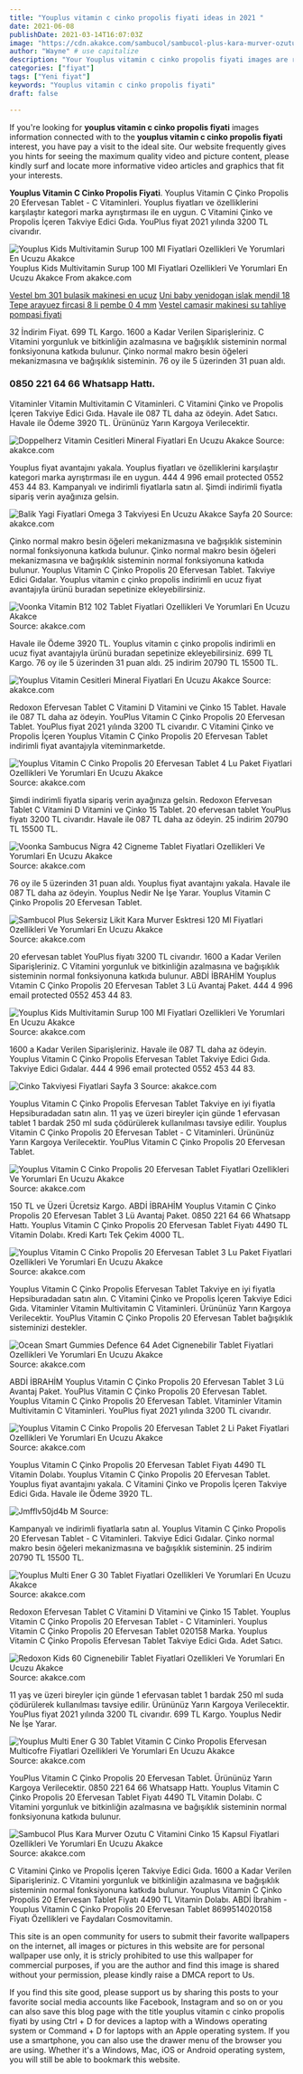 ```yaml
---
title: "Youplus vitamin c cinko propolis fiyati ideas in 2021 "
date: 2021-06-08
publishDate: 2021-03-14T16:07:03Z
image: "https://cdn.akakce.com/sambucol/sambucol-plus-kara-murver-ozutu-c-vitamini-cinko-15-kapsul-x.jpg"
author: "Wayne" # use capitalize
description: "Your Youplus vitamin c cinko propolis fiyati images are ready in this website. Youplus vitamin c cinko propolis fiyati are a topic that is being searched for and liked by netizens today. You can Download the Youplus vitamin c cinko propolis fiyati files here. Find and Download all royalty-free images."
categories: ["fiyat"]
tags: ["Yeni fiyat"]
keywords: "Youplus vitamin c cinko propolis fiyati"
draft: false

---
```


If you're looking for **youplus vitamin c cinko propolis fiyati** images information connected with to the **youplus vitamin c cinko propolis fiyati** interest, you have pay a visit to the ideal  site.  Our website frequently  gives you  hints  for seeing  the maximum  quality video and picture  content, please kindly surf and locate more informative video articles and graphics  that fit your interests.

**Youplus Vitamin C Cinko Propolis Fiyati**. Youplus Vitamin C Çinko Propolis 20 Efervesan Tablet - C Vitaminleri. Youplus fiyatları ve özelliklerini karşılaştır kategori marka ayrıştırması ile en uygun. C Vitamini Çinko ve Propolis İçeren Takviye Edici Gıda. YouPlus fiyat 2021 yılında 3200 TL civarıdır.

![Youplus Kids Multivitamin Surup 100 Ml Fiyatlari Ozellikleri Ve Yorumlari En Ucuzu Akakce](https://cdn.akakce.com/youplus/youplus-kids-multivitamin-surup-100-ml-z.jpg "Youplus Kids Multivitamin Surup 100 Ml Fiyatlari Ozellikleri Ve Yorumlari En Ucuzu Akakce")
Youplus Kids Multivitamin Surup 100 Ml Fiyatlari Ozellikleri Ve Yorumlari En Ucuzu Akakce From akakce.com

[Vestel bm 301 bulasik makinesi en ucuz](/vestel-bm-301-bulasik-makinesi-en-ucuz/)
[Uni baby yenidogan islak mendil 18](/uni-baby-yenidogan-islak-mendil-18/)
[Tepe arayuez fircasi 8 li pembe 0 4 mm](/tepe-arayuez-fircasi-8-li-pembe-0-4-mm/)
[Vestel camasir makinesi su tahliye pompasi fiyati](/vestel-camasir-makinesi-su-tahliye-pompasi-fiyati/)

32 İndirim Fiyat. 699 TL Kargo. 1600 a Kadar Verilen Siparişleriniz. C Vitamini yorgunluk ve bitkinliğin azalmasına ve bağışıklık sisteminin normal fonksiyonuna katkıda bulunur. Çinko normal makro besin öğeleri mekanizmasına ve bağışıklık sisteminin. 76 oy ile 5 üzerinden 31 puan aldı.

### 0850 221 64 66 Whatsapp Hattı.

Vitaminler Vitamin Multivitamin C Vitaminleri. C Vitamini Çinko ve Propolis İçeren Takviye Edici Gıda. Havale ile 087 TL daha az ödeyin. Adet Satıcı. Havale ile Ödeme 3920 TL. Ürününüz Yarın Kargoya Verilecektir.


![Doppelherz Vitamin Cesitleri Mineral Fiyatlari En Ucuzu Akakce](https://cdn.akakce.com/doppelherz/doppelherz-aktiv-biotin-l-sistein-cinko-30-kapsul-x.jpg "Doppelherz Vitamin Cesitleri Mineral Fiyatlari En Ucuzu Akakce")
Source: akakce.com

Youplus fiyat avantajını yakala. Youplus fiyatları ve özelliklerini karşılaştır kategori marka ayrıştırması ile en uygun. 444 4 996 email protected 0552 453 44 83. Kampanyalı ve indirimli fiyatlarla satın al. Şimdi indirimli fiyatla sipariş verin ayağınıza gelsin.

![Balik Yagi Fiyatlari Omega 3 Takviyesi En Ucuzu Akakce Sayfa 20](https://iis-akakce.akamaized.net/p.x?%2F%2Fproductimages%2Ehepsiburada%2Enet%2Fs%2F57%2F600%2F11274571776050%2Ejpg "Balik Yagi Fiyatlari Omega 3 Takviyesi En Ucuzu Akakce Sayfa 20")
Source: akakce.com

Çinko normal makro besin öğeleri mekanizmasına ve bağışıklık sisteminin normal fonksiyonuna katkıda bulunur. Çinko normal makro besin öğeleri mekanizmasına ve bağışıklık sisteminin normal fonksiyonuna katkıda bulunur. Youplus Vitamin C Çinko Propolis 20 Efervesan Tablet. Takviye Edici Gıdalar. Youplus vitamin c çinko propolis indirimli en ucuz fiyat avantajıyla ürünü buradan sepetinize ekleyebilirsiniz.

![Voonka Vitamin B12 102 Tablet Fiyatlari Ozellikleri Ve Yorumlari En Ucuzu Akakce](https://cdn.akakce.com/voonka/voonka-vitamin-b12-102-tablet-z.jpg "Voonka Vitamin B12 102 Tablet Fiyatlari Ozellikleri Ve Yorumlari En Ucuzu Akakce")
Source: akakce.com

Havale ile Ödeme 3920 TL. Youplus vitamin c çinko propolis indirimli en ucuz fiyat avantajıyla ürünü buradan sepetinize ekleyebilirsiniz. 699 TL Kargo. 76 oy ile 5 üzerinden 31 puan aldı. 25 indirim 20790 TL 15500 TL.

![Youplus Vitamin Cesitleri Mineral Fiyatlari En Ucuzu Akakce](https://cdn.akakce.com/youplus/youplus-multi-ener-g-30-tablet-x.jpg "Youplus Vitamin Cesitleri Mineral Fiyatlari En Ucuzu Akakce")
Source: akakce.com

Redoxon Efervesan Tablet C Vitamini D Vitamini ve Çinko 15 Tablet. Havale ile 087 TL daha az ödeyin. YouPlus Vitamin C Çinko Propolis 20 Efervesan Tablet. YouPlus fiyat 2021 yılında 3200 TL civarıdır. C Vitamini Çinko ve Propolis İçeren Youplus Vitamin C Çinko Propolis 20 Efervesan Tablet indirimli fiyat avantajıyla viteminmarketde.

![Youplus Vitamin C Cinko Propolis 20 Efervesan Tablet 4 Lu Paket Fiyatlari Ozellikleri Ve Yorumlari En Ucuzu Akakce](https://iis-akakce.akamaized.net/p.z?%2F%2Fwww%2Esaglikliveguzel%2Ecom%2FAdmin%2FUpload%2FUrun%2F50114%2Ejpg "Youplus Vitamin C Cinko Propolis 20 Efervesan Tablet 4 Lu Paket Fiyatlari Ozellikleri Ve Yorumlari En Ucuzu Akakce")
Source: akakce.com

Şimdi indirimli fiyatla sipariş verin ayağınıza gelsin. Redoxon Efervesan Tablet C Vitamini D Vitamini ve Çinko 15 Tablet. 20 efervesan tablet YouPlus fiyatı 3200 TL civarıdır. Havale ile 087 TL daha az ödeyin. 25 indirim 20790 TL 15500 TL.

![Voonka Sambucus Nigra 42 Cigneme Tablet Fiyatlari Ozellikleri Ve Yorumlari En Ucuzu Akakce](https://cdn.akakce.com/voonka/voonka-sambucus-nigra-42-cigneme-tablet-z.jpg "Voonka Sambucus Nigra 42 Cigneme Tablet Fiyatlari Ozellikleri Ve Yorumlari En Ucuzu Akakce")
Source: akakce.com

76 oy ile 5 üzerinden 31 puan aldı. Youplus fiyat avantajını yakala. Havale ile 087 TL daha az ödeyin. Youplus Nedir Ne İşe Yarar. Youplus Vitamin C Çinko Propolis 20 Efervesan Tablet.

![Sambucol Plus Sekersiz Likit Kara Murver Esktresi 120 Ml Fiyatlari Ozellikleri Ve Yorumlari En Ucuzu Akakce](https://cdn.akakce.com/sambucol/sambucol-plus-sekersiz-likit-kara-murver-esktresi-120-ml-z.jpg "Sambucol Plus Sekersiz Likit Kara Murver Esktresi 120 Ml Fiyatlari Ozellikleri Ve Yorumlari En Ucuzu Akakce")
Source: akakce.com

20 efervesan tablet YouPlus fiyatı 3200 TL civarıdır. 1600 a Kadar Verilen Siparişleriniz. C Vitamini yorgunluk ve bitkinliğin azalmasına ve bağışıklık sisteminin normal fonksiyonuna katkıda bulunur. ABDİ İBRAHİM Youplus Vıtamin C Çinko Propolis 20 Efervesan Tablet 3 Lü Avantaj Paket. 444 4 996 email protected 0552 453 44 83.

![Youplus Kids Multivitamin Surup 100 Ml Fiyatlari Ozellikleri Ve Yorumlari En Ucuzu Akakce](https://cdn.akakce.com/youplus/youplus-kids-multivitamin-surup-100-ml-z.jpg "Youplus Kids Multivitamin Surup 100 Ml Fiyatlari Ozellikleri Ve Yorumlari En Ucuzu Akakce")
Source: akakce.com

1600 a Kadar Verilen Siparişleriniz. Havale ile 087 TL daha az ödeyin. Youplus Vitamin C Çinko Propolis Efervesan Tablet Takviye Edici Gıda. Takviye Edici Gıdalar. 444 4 996 email protected 0552 453 44 83.

![Cinko Takviyesi Fiyatlari Sayfa 3](https://iis-akakce.akamaized.net/p.x?%2F%2Fproductimages%2Ehepsiburada%2Enet%2Fs%2F45%2F600%2F10852642881586%2Ejpg "Cinko Takviyesi Fiyatlari Sayfa 3")
Source: akakce.com

Youplus Vitamin C Çinko Propolis Efervesan Tablet Takviye en iyi fiyatla Hepsiburadadan satın alın. 11 yaş ve üzeri bireyler için günde 1 efervasan tablet 1 bardak 250 ml suda çödürülerek kullanılması tavsiye edilir. Youplus Vitamin C Çinko Propolis 20 Efervesan Tablet - C Vitaminleri. Ürününüz Yarın Kargoya Verilecektir. YouPlus Vitamin C Çinko Propolis 20 Efervesan Tablet.

![Youplus Vitamin C Cinko Propolis 20 Efervesan Tablet Fiyatlari Ozellikleri Ve Yorumlari En Ucuzu Akakce](https://cdn.akakce.com/youplus/youplus-vitamin-c-cinko-propolis-20-efervesan-tablet-z.jpg "Youplus Vitamin C Cinko Propolis 20 Efervesan Tablet Fiyatlari Ozellikleri Ve Yorumlari En Ucuzu Akakce")
Source: akakce.com

150 TL ve Üzeri Ücretsiz Kargo. ABDİ İBRAHİM Youplus Vıtamin C Çinko Propolis 20 Efervesan Tablet 3 Lü Avantaj Paket. 0850 221 64 66 Whatsapp Hattı. Youplus Vitamin C Çinko Propolis 20 Efervesan Tablet Fiyatı 4490 TL Vitamin Dolabı. Kredi Kartı Tek Çekim 4000 TL.

![Youplus Vitamin C Cinko Propolis 20 Efervesan Tablet 3 Lu Paket Fiyatlari Ozellikleri Ve Yorumlari En Ucuzu Akakce](https://cdn.akakce.com/iv/9168/902/902766642x.jpg "Youplus Vitamin C Cinko Propolis 20 Efervesan Tablet 3 Lu Paket Fiyatlari Ozellikleri Ve Yorumlari En Ucuzu Akakce")
Source: akakce.com

Youplus Vitamin C Çinko Propolis Efervesan Tablet Takviye en iyi fiyatla Hepsiburadadan satın alın. C Vitamini Çinko ve Propolis İçeren Takviye Edici Gıda. Vitaminler Vitamin Multivitamin C Vitaminleri. Ürününüz Yarın Kargoya Verilecektir. YouPlus Vitamin C Çinko Propolis 20 Efervesan Tablet bağışıklık sisteminizi destekler.

![Ocean Smart Gummies Defence 64 Adet Cignenebilir Tablet Fiyatlari Ozellikleri Ve Yorumlari En Ucuzu Akakce](https://cdn.akakce.com/ocean/ocean-smart-gummies-defence-64-adet-cignenebilir-tablet-x.jpg "Ocean Smart Gummies Defence 64 Adet Cignenebilir Tablet Fiyatlari Ozellikleri Ve Yorumlari En Ucuzu Akakce")
Source: akakce.com

ABDİ İBRAHİM Youplus Vıtamin C Çinko Propolis 20 Efervesan Tablet 3 Lü Avantaj Paket. YouPlus Vitamin C Çinko Propolis 20 Efervesan Tablet. Youplus Vitamin C Çinko Propolis 20 Efervesan Tablet. Vitaminler Vitamin Multivitamin C Vitaminleri. YouPlus fiyat 2021 yılında 3200 TL civarıdır.

![Youplus Vitamin C Cinko Propolis 20 Efervesan Tablet 2 Li Paket Fiyatlari Ozellikleri Ve Yorumlari En Ucuzu Akakce](https://iis-akakce.akamaized.net/p.x?%2F%2Fcdn%2Edsmcdn%2Ecom%2Fty72%2Fproduct%2Fmedia%2Fimages%2F20210402%2F11%2F77213188%2F74038392%2F1%2F1%5Forg%5Fzoom%2Ejpg%3FboutiqueId%3D563236%26merchantId%3D250046 "Youplus Vitamin C Cinko Propolis 20 Efervesan Tablet 2 Li Paket Fiyatlari Ozellikleri Ve Yorumlari En Ucuzu Akakce")
Source: akakce.com

Youplus Vitamin C Çinko Propolis 20 Efervesan Tablet Fiyatı 4490 TL Vitamin Dolabı. Youplus Vitamin C Çinko Propolis 20 Efervesan Tablet. Youplus fiyat avantajını yakala. C Vitamini Çinko ve Propolis İçeren Takviye Edici Gıda. Havale ile Ödeme 3920 TL.

![Jmfflv50jd4b M](https://iis-akakce.akamaized.net/p.z?%2F%2Fwww%2Esaglikliveguzel%2Ecom%2FAdmin%2FUpload%2FUrun%2F50115%2Ejpg "Jmfflv50jd4b M")
Source: 

Kampanyalı ve indirimli fiyatlarla satın al. Youplus Vitamin C Çinko Propolis 20 Efervesan Tablet - C Vitaminleri. Takviye Edici Gıdalar. Çinko normal makro besin öğeleri mekanizmasına ve bağışıklık sisteminin. 25 indirim 20790 TL 15500 TL.

![Youplus Multi Ener G 30 Tablet Fiyatlari Ozellikleri Ve Yorumlari En Ucuzu Akakce](https://cdn.akakce.com/youplus/youplus-multi-ener-g-30-tablet-z.jpg "Youplus Multi Ener G 30 Tablet Fiyatlari Ozellikleri Ve Yorumlari En Ucuzu Akakce")
Source: akakce.com

Redoxon Efervesan Tablet C Vitamini D Vitamini ve Çinko 15 Tablet. Youplus Vitamin C Çinko Propolis 20 Efervesan Tablet - C Vitaminleri. Youplus Vitamin C Çinko Propolis 20 Efervesan Tablet 020158 Marka. Youplus Vitamin C Çinko Propolis Efervesan Tablet Takviye Edici Gıda. Adet Satıcı.

![Redoxon Kids 60 Cignenebilir Tablet Fiyatlari Ozellikleri Ve Yorumlari En Ucuzu Akakce](https://cdn.akakce.com/redoxon/redoxon-kids-60-cignenebilir-tablet-z.jpg "Redoxon Kids 60 Cignenebilir Tablet Fiyatlari Ozellikleri Ve Yorumlari En Ucuzu Akakce")
Source: akakce.com

11 yaş ve üzeri bireyler için günde 1 efervasan tablet 1 bardak 250 ml suda çödürülerek kullanılması tavsiye edilir. Ürününüz Yarın Kargoya Verilecektir. YouPlus fiyat 2021 yılında 3200 TL civarıdır. 699 TL Kargo. Youplus Nedir Ne İşe Yarar.

![Youplus Multi Ener G 30 Tablet Vitamin C Cinko Propolis Efervesan Multicofre Fiyatlari Ozellikleri Ve Yorumlari En Ucuzu Akakce](https://iis-akakce.akamaized.net/p.z?%2F%2Fcdn%2Edsmcdn%2Ecom%2Fty19%2Fproduct%2Fmedia%2Fimages%2F20210319%2F16%2F73678697%2F89616293%2F1%2F1%5Forg%5Fzoom%2Ejpg%3FboutiqueId%3D568150%26merchantId%3D189868 "Youplus Multi Ener G 30 Tablet Vitamin C Cinko Propolis Efervesan Multicofre Fiyatlari Ozellikleri Ve Yorumlari En Ucuzu Akakce")
Source: akakce.com

YouPlus Vitamin C Çinko Propolis 20 Efervesan Tablet. Ürününüz Yarın Kargoya Verilecektir. 0850 221 64 66 Whatsapp Hattı. Youplus Vitamin C Çinko Propolis 20 Efervesan Tablet Fiyatı 4490 TL Vitamin Dolabı. C Vitamini yorgunluk ve bitkinliğin azalmasına ve bağışıklık sisteminin normal fonksiyonuna katkıda bulunur.

![Sambucol Plus Kara Murver Ozutu C Vitamini Cinko 15 Kapsul Fiyatlari Ozellikleri Ve Yorumlari En Ucuzu Akakce](https://cdn.akakce.com/sambucol/sambucol-plus-kara-murver-ozutu-c-vitamini-cinko-15-kapsul-x.jpg "Sambucol Plus Kara Murver Ozutu C Vitamini Cinko 15 Kapsul Fiyatlari Ozellikleri Ve Yorumlari En Ucuzu Akakce")
Source: akakce.com

C Vitamini Çinko ve Propolis İçeren Takviye Edici Gıda. 1600 a Kadar Verilen Siparişleriniz. C Vitamini yorgunluk ve bitkinliğin azalmasına ve bağışıklık sisteminin normal fonksiyonuna katkıda bulunur. Youplus Vitamin C Çinko Propolis 20 Efervesan Tablet Fiyatı 4490 TL Vitamin Dolabı. ABDİ İbrahim - Youplus Vitamin C Çinko Propolis 20 Efervesan Tablet 8699514020158 Fiyatı Özellikleri ve Faydaları Cosmovitamin.

This site is an open community for users to submit their favorite wallpapers on the internet, all images or pictures in this website are for personal wallpaper use only, it is stricly prohibited to use this wallpaper for commercial purposes, if you are the author and find this image is shared without your permission, please kindly raise a DMCA report to Us.

If you find this site good, please support us by sharing this posts to your favorite social media accounts like Facebook, Instagram and so on or you can also save this blog page with the title youplus vitamin c cinko propolis fiyati by using Ctrl + D for devices a laptop with a Windows operating system or Command + D for laptops with an Apple operating system. If you use a smartphone, you can also use the drawer menu of the browser you are using. Whether it's a Windows, Mac, iOS or Android operating system, you will still be able to bookmark this website.
